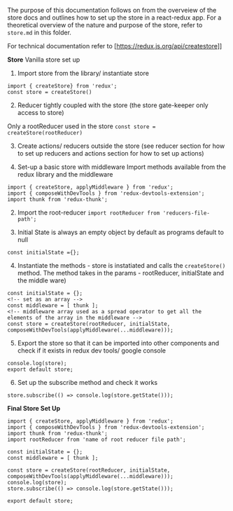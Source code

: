 The purpose of this documentation follows on from the overveiew of the store docs and outlines how to set up the store in a react-redux app. For a theoretical overview of the nature and purpose of the store, refer to ```store.md``` in this folder.

For technical documentation refer to  [https://redux.js.org/api/createstore]]

__Store__
Vanilla store set up
1. Import store from the library/ instantiate store

```
import { createStore} from 'redux';
const store = createStore()
```

2. Reducer tightly coupled with the store (the store gate-keeper only access to store)

Only a rootReducer used in the store ```const store = createStore(rootReducer)```

3. Create actions/ reducers outside the store (see reducer section for how to set up reducers and actions section for how to set up actions)






1. Set-up a basic store with middleware
Import methods available from the redux library and the middleware

```
import { createStore, applyMiddleware } from 'redux';
import { composeWithDevTools } from 'redux-devtools-extension';
import thunk from 'redux-thunk';

```
2. Import the root-reducer
```import rootReducer from 'reducers-file-path';```

3. Initial State is always an empty object by default as programs default to null

```const initialState ={};```

4. Instantiate the methods - store is instatiated and calls the ```createStore()``` method. The method takes in the params - rootReducer, initialState and the middle ware)

```
const initialState = {};
<!-- set as an array -->
const middleware = [ thunk ];
<!-- middleware array used as a spread operator to get all the elements of the array in the middleware -->
const store = createStore(rootReducer, initialState, composeWithDevTools(applyMiddleware(...middleware)));
```
5. Export the store so that it can be imported into other components and check if it exists in redux dev tools/ google console

```
console.log(store);
export default store;
```

6. Set up the subscribe method and check it works

```
store.subscribe(() => console.log(store.getState()));
```

__Final Store Set Up__


```
import { createStore, applyMiddleware } from 'redux';
import { composeWithDevTools } from 'redux-devtools-extension';
import thunk from 'redux-thunk';
import rootReducer from 'name of root reducer file path';

const initialState = {};
const middleware = [ thunk ];

const store = createStore(rootReducer, initialState, composeWithDevTools(applyMiddleware(...middleware)));
console.log(store);
store.subscribe(() => console.log(store.getState()));

export default store;
```